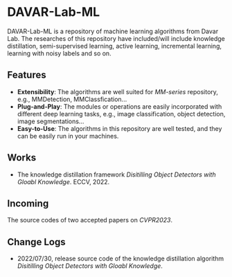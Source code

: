 # DAVAR-Lab-ML
DAVAR-Lab-ML is a repository of machine learning algorithms from Davar Lab. The researches of this repository have included/will include knowledge distillation, semi-supervised learning, active learning, incremental learning, learning with noisy labels and so on.

## Features

- **Extensibility**: The algorithms are well suited for *MM-series* repository, e.g., MMDetection, MMClassfication...
- **Plug-and-Play**: The modules or operations are easily incorporated with different deep learning tasks, e.g., image classification, object detection, image segmentations...
- **Easy-to-Use**: The algorithms in this repository are well tested, and they can be easily run in your machines.

## Works

- The knowledge distillation framework *Disitilling Object Detectors with Gloabl Knowledge*. ECCV, 2022.

## Incoming

The source codes of two accepted papers on *CVPR2023*.
## Change Logs

- 2022/07/30, release source code of the knowledge distillation algorithm *Disitilling Object Detectors with Gloabl Knowledge*.
